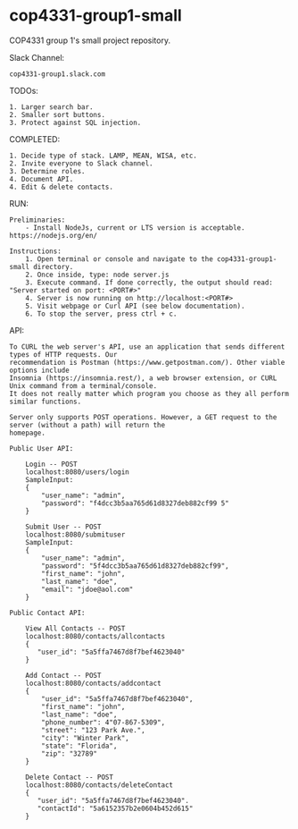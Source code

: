 # cop4331-group1-small
COP4331 group 1's small project repository.

Slack Channel:

	cop4331-group1.slack.com

TODOs:

	1. Larger search bar.
	2. Smaller sort buttons.
	3. Protect against SQL injection.
	

COMPLETED:

	1. Decide type of stack. LAMP, MEAN, WISA, etc.
	2. Invite everyone to Slack channel.
	3. Determine roles.
	4. Document API.
	4. Edit & delete contacts.

RUN:

	Preliminaries:
		- Install NodeJs, current or LTS version is acceptable. https://nodejs.org/en/

	Instructions:
		1. Open terminal or console and navigate to the cop4331-group1-small directory.
		2. Once inside, type: node server.js
		3. Execute command. If done correctly, the output should read: "Server started on port: <PORT#>"
		4. Server is now running on http://localhost:<PORT#>
		5. Visit webpage or Curl API (see below documentation).
		6. To stop the server, press ctrl + c.


API:

	To CURL the web server's API, use an application that sends different types of HTTP requests. Our 
	recommendation is Postman (https://www.getpostman.com/). Other viable options include 
	Insomnia (https://insomnia.rest/), a web browser extension, or CURL Unix command from a terminal/console.
	It does not really matter which program you choose as they all perform similar functions. 
	
	Server only supports POST operations. However, a GET request to the server (without a path) will return the 
	homepage.

	Public User API:

		Login -- POST
		localhost:8080/users/login
		SampleInput:
		{
    		"user_name": "admin",
    		"password": "f4dcc3b5aa765d61d8327deb882cf99 5"    		
		}

		Submit User -- POST
		localhost:8080/submituser
		SampleInput:
		{
        	"user_name": "admin",
        	"password": "5f4dcc3b5aa765d61d8327deb882cf99",
        	"first_name": "john",
        	"last_name": "doe",
        	"email": "jdoe@aol.com"
    	}

	Public Contact API:

		View All Contacts -- POST
		localhost:8080/contacts/allcontacts
		{
     	   "user_id": "5a5ffa7467d8f7bef4623040"
    	}

    	Add Contact -- POST
    	localhost:8080/contacts/addcontact
    	{
	        "user_id": "5a5ffa7467d8f7bef4623040",
	        "first_name": "john",
	        "last_name": "doe",
	        "phone_number": 4"07-867-5309",
	        "street": "123 Park Ave.",
	        "city": "Winter Park",
	        "state": "Florida",
	        "zip": "32789"
	    }
	    
	    Delete Contact -- POST
        localhost:8080/contacts/deleteContact
        {
           "user_id": "5a5ffa7467d8f7bef4623040".
           "contactId": "5a6152357b2e0604b452d615"
        }

